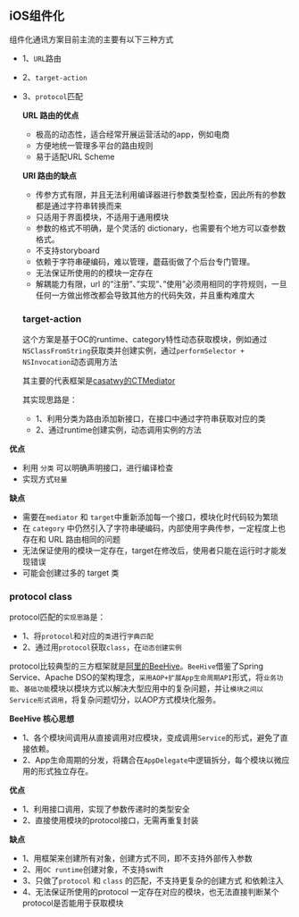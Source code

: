 ## iOS组件化

组件化通讯方案目前主流的主要有以下三种方式

- 1、`URL`路由

- 2、`target-action`

- 3、`protocol`匹配

  **URL 路由的优点**

  - 极高的动态性，适合经常开展运营活动的app，例如电商
  - 方便地统一管理多平台的路由规则
  - 易于适配URL Scheme

  **URl 路由的缺点**

  - 传参方式有限，并且无法利用编译器进行参数类型检查，因此所有的参数都是通过字符串转换而来
  - 只适用于界面模块，不适用于通用模块
  - 参数的格式不明确，是个灵活的 dictionary，也需要有个地方可以查参数格式。
  - 不支持storyboard
  - 依赖于字符串硬编码，难以管理，蘑菇街做了个后台专门管理。
  - 无法保证所使用的的模块一定存在
  - 解耦能力有限，url 的”注册”、”实现”、”使用”必须用相同的字符规则，一旦任何一方做出修改都会导致其他方的代码失效，并且重构难度大

  ### target-action

  这个方案是基于OC的runtime、category特性动态获取模块，例如通过`NSClassFromString`获取类并创建实例，通过`performSelector + NSInvocation`动态调用方法

  其主要的代表框架是[casatwy的CTMediator](https://links.jianshu.com/go?to=https%3A%2F%2Fgithub.com%2Fcasatwy%2FCTMediator)

  其实现思路是：

  - 1、利用分类为路由添加新接口，在接口中通过字符串获取对应的类
  - 2、通过runtime创建实例，动态调用实例的方法

**优点**

- 利用 `分类` 可以明确声明接口，进行编译检查
- 实现方式`轻量`

**缺点**

- 需要在`mediator` 和 `target`中重新添加每一个接口，模块化时代码较为繁琐
- 在 `category` 中仍然引入了字符串硬编码，内部使用字典传参，一定程度上也存在和 URL 路由相同的问题
- 无法保证使用的模块一定存在，target在修改后，使用者只能在运行时才能发现错误
- 可能会创建过多的 target 类

### protocol class

protocol匹配的`实现思路`是：

- 1、将`protocol`和对应的`类`进行`字典匹配`
- 2、通过用`protocol`获取`class`，在`动态创建实例`

protocol比较典型的三方框架就是[阿里的BeeHive](https://links.jianshu.com/go?to=https%3A%2F%2Fgithub.com%2Falibaba%2FBeeHive)。`BeeHive`借鉴了Spring Service、Apache DSO的架构理念，`采用AOP+扩展App生命周期API`形式，将`业务功能`、`基础功能`模块以模块方式以解决大型应用中的复杂问题，并让`模块之间以Service形式调用`，将复杂问题切分，以AOP方式模块化服务。

**BeeHive 核心思想**

- 1、各个模块间调用从直接调用对应模块，变成调用`Service`的形式，避免了直接依赖。
- 2、App生命周期的分发，将耦合在`AppDelegate`中逻辑拆分，每个模块以微应用的形式独立存在。

**优点**

- 1、利用接口调用，实现了参数传递时的类型安全
- 2、直接使用模块的protocol接口，无需再重复封装

**缺点**

- 1、用框架来创建所有对象，创建方式不同，即不支持外部传入参数
- 2、用`OC runtime`创建对象，不支持swift
- 3、只做了`protocol` 和 `class` 的匹配，不支持更复杂的创建方式 和依赖注入
- 4、无法保证所使用的protocol 一定存在对应的模块，也无法直接判断某个protocol是否能用于获取模块